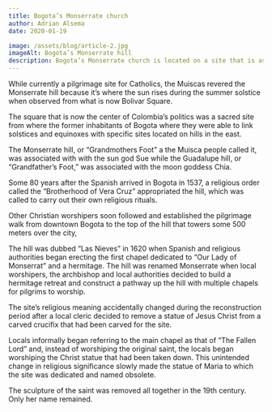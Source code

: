 ```yaml
---
title: Bogota’s Monserrate church
author: Adrian Alsema
date: 2020-01-19

image: /assets/blog/article-2.jpg
imageAlt: Bogota’s Monserrate hill
description: Bogota’s Monserrate church is located on a site that is as sacred now as it was centuries before Spanish conquistadors invaded the heartland of the Muisca people.
---
```


While currently a pilgrimage site for Catholics, the Muiscas revered the Monserrate hill because it’s where the sun rises during the summer solstice when observed from what is now Bolivar Square.

The square that is now the center of Colombia’s politics was a sacred site from where the former inhabitants of Bogota where they were able to link solstices and equinoxes with specific sites located on hills in the east.

The Monserrate hill, or “Grandmothers Foot” a the Muisca people called it, was associated with with the sun god Sue while the Guadalupe hill, or “Grandfather’s Foot,” was associated with the moon goddess Chia.

Some 80 years after the Spanish arrived in Bogota in 1537, a religious order called the “Brotherhood of Vera Cruz” appropriated the hill, which was called to carry out their own religious rituals.

Other Christian worshipers soon followed and established the pilgrimage walk from downtown Bogota to the top of the hill that towers some 500 meters over the city,

The hill was dubbed “Las Nieves” in 1620 when Spanish and religious authorities began erecting the first chapel dedicated to “Our Lady of Monserrat” and a hermitage.
The hill was renamed Monserrate when local worshipers, the archbishop and local authorities decided to build a hermitage retreat and construct a pathway up the hill with multiple chapels for pilgrims to worship.

The site’s religious meaning accidentally changed during the reconstruction period after a local cleric decided to remove a statue of Jesus Christ from a carved crucifix that had been carved for the site.

Locals informally began referring to the main chapel as that of “The Fallen Lord” and, instead of worshiping the original saint, the locals began worshiping the Christ statue that had been taken down.
This unintended change in religious significance slowly made the statue of Maria to which the site was dedicated and named obsolete.

The sculpture of the saint was removed all together in the 19th century. Only her name remained.

